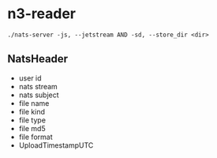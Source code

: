 # n3-reader

`./nats-server -js, --jetstream AND -sd, --store_dir <dir>`

## NatsHeader
   - user id
   - nats stream
   - nats subject
   - file name
   - file kind
   - file type
   - file md5
   - file format
   - UploadTimestampUTC
